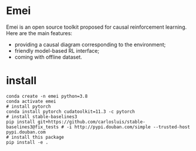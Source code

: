 # Emei

Emei is an open source toolkit proposed for causal reinforcement learning. Here are the main features:

- providing a causal diagram corresponding to the environment;
- friendly model-based RL interface;
- coming with offline dataset.

# install

```shell
conda create -n emei python=3.8
conda activate emei
# install pytorch
conda install pytorch cudatoolkit=11.3 -c pytorch
# install stable-baselines3
pip install git+https://github.com/carlosluis/stable-baselines3@fix_tests # -i http://pypi.douban.com/simple --trusted-host pypi.douban.com
# install this package
pip install -e .
```